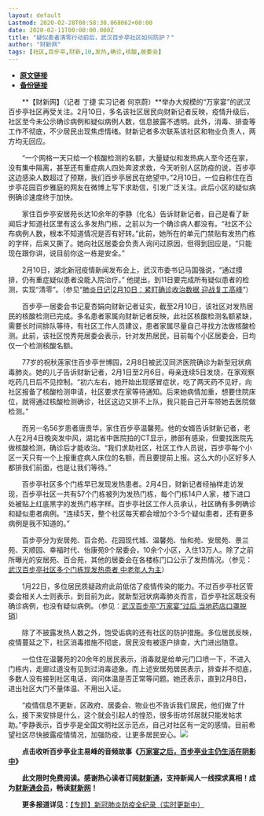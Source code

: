 ```yaml
---
layout: default
Lastmod: 2020-02-28T08:58:30.068062+00:00
date: 2020-02-11T00:00:00.000Z
title: "疑似患者清零行动前后，武汉百步亭社区如何防护？"
author: "财新网"
tags: [社区,百步亭,财新,10,发热,确诊,核酸,居委会]
---
```


* [**原文链接**](http://www.caixin.com/2020-02-11/101513971.html)
* [**备份链接**](http://archive.is/mp4YY)


　　**【财新网】（记者 丁捷 实习记者 何京蔚）**举办大规模的“万家宴”的武汉百步亭社区再受关注。2月10日，多名该社区居民向财新记者反映，疫情升级后，社区至今未公示确诊病例和疑似病例人数，信息披露不透明。此外，消毒、排查等工作不彻底，不少居民出现焦虑情绪。财新记者多次联系该社区和物业负责人，两方均无回应。

　　“一个网格一天只给一个核酸检测的名额，大量疑似和发热病人至今还在家，没有集中隔离，甚至还有重症病人四处奔波求救，今天听别人区防疫的说，百步亭这边感染人数超过了预期，我们百步亭居民在绝望中。”2月10日，一位自称住在百步亭花园百步雅庭的网友在微博上写下求助信，引发广泛关注。此后小区的疑似病例确诊速度终于加快。

　　家住百步亭安居苑长达10余年的李静（化名）告诉财新记者，自己是看了新闻后才知道社区里有这么多发热门栋，之前以为一个确诊病人都没有。“社区不公布病例人数，根本不知道情况是否有好转。”此前，她所在的单元门禁贴有发热门栋的字样，后来又撕了。她向社区居委会负责人询问过原因，但得到回应是，“只能现在跟你讲，说目前你这一栋是安全。”

　　2月10日，湖北新冠疫情新闻发布会上，武汉市委书记马国强说，“通过摸排，仍有重症疑似患者没能入院治疗。” 他提出，到11日要完成所有疑似患者的检测，实现“清零”。（参见“[肺炎日记|2月10日：紧盯确诊收治数据 迎战复工高峰](http://www.caixin.com/2020-02-11/101513872.html)”）

　　百步亭一居委会书记夏杏娟向财新记者证实，截至2月10日，该社区对发热居民的核酸检测已完成。多名患者家属向财新记者反映，此社区核酸检测名额紧缺，需要长时间排队等待，有社区工作人员建议，患者家属尽量自己寻找方法做核酸检测。此前，该社区悦秀苑居委会表示，针对发热居民，目前每个小区居委会，日均仅一个检测核酸名额。

　　77岁的祝秋莲家住百步亭世博园，2月8日被武汉同济医院确诊为新型冠状病毒肺炎。她的儿子告诉财新记者，2月1日至2月6日，母亲连续5日发烧，在家观察吃药几日后不见控制。“初六左右，她开始出现感冒症状，吃了两天药不见好，向社区报备了核酸检测申请，社区要求在家等待通知。后来她病情加重，想要住院床位，就得通过核酸检测确诊，社区这边又排不上队，我只能自己开车带她去医院做检测。”

　　而另一名56岁患者唐贵华，家住百步亭温馨苑。他的女婿告诉财新记者，老人在2月4日晚突发中风，湖北省中医院拍的CT显示，肺部有感染，但要找医院先做核酸检测，确诊后才能收治。“我们求助社区，社区工作人员说，百步亭每个小区一天只有一个上报重症病人床位的名额，而且要提前上报。这么大的小区好多人都排我们前面，也是让我们等待。”

　　百步亭社区多个门栋早已发现发热患者。2月4日，财新记者经抽样走访发现，百步亭社区一共有57个门栋被列为发热门栋，每个门栋14户人家，楼下进口处被贴上红底黑字的发热门栋字样。百步亭社区工作人员承认，社区确有多例确诊和疑似患者病例。“连续5天，整个社区每天都会增加个3-5个疑似患者，还有更多病例是我不知道的。”

　　百步亭分为安居苑、百合苑、花园现代城、温馨苑、怡和苑、安居苑、景兰苑、天顺园、幸福时代、怡康苑9个居委会，10余个小区，入住13万人。除了之前所曝光的安居苑、百合苑，其他的居委会在各楼栋门口公示了发热情况。（参见：[武汉百步亭社区多个门栋现发热患者 中老年人为主](http://china.caixin.com/2020-02-05/101511619.html)）

　　1月22日，多位居民质疑政府此前低估了疫情传染的能力。不过百步亭社区管委会相关人士则表示，到目前为此，就新型冠状病毒肺炎而言，百步亭社区既没有确诊病例，也没有疑似病例。（参见：[武汉百步亭“万家宴”过后 当地药店口罩脱销](http://www.caixin.com/2020-01-23/101507508.html)）

　　除了不披露发热人数之外，饱受诟病的还有社区的防护措施。多位居民反映，疫情蔓延之下，社区消毒措施不彻底，居民没有被逐户排查，大门进出随意。

　　一位住在温馨苑的20余年的居民表示，消毒就是给单元门口喷一下，不进入门栋内，走廊过道没有见到过消毒迹象。而上述安居苑居民表示，排查并不彻底，多数人没有接到社区电话，询问体温是否正常等问题。她还表示，直到2月8日，进出社区大门不量体温、不用出入证。

　　“疫情信息不更新，区政府、居委会、物业也不告诉我们居民，他们做了什么，接下来安排是什么，这个就会引起人的惶恐，很多街坊邻居就只能发帖求助。”李静表示，百步亭是全国文明社区示范点，自己对社区有一定的感情。目前希望社区尽快披露疫情情况，加强防疫，让更多居民安心。[![](/images/post/d02a42d9cb3dec9320e5f550278911c7.ico)](http://www.caixin.com/2020-02-11/101513971.html)

　　**点击收听百步亭业主易峰的音频故事《[万家宴之后，百步亭业主仍生活在阴影中](http://fm.caixin.com/2020-02-13/101515066.html)》**

　　**此文限时免费阅读。感谢热心读者订阅[财新通](http://mall.caixin.com/mall/web/product/product.html?id=733&originReferrer=appfree&channelSource=appfree)，支持新闻人一线探求真相！成为[财新通会员](http://mall.caixin.com/mall/web/list/list.html?type=127&originReferrer=appfree&channelSource=appfree)，畅读[财新网](https://datayi.cn/1lnZaaidYRRn)！**

　　**更多报道详见：**[【专题】新冠肺炎防疫全纪录（实时更新中）](http://m.app.caixin.com/m_topic_detail/1473.html)

